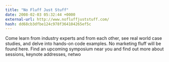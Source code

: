 ```yaml
---
title: "No Fluff Just Stuff"
date: 2008-02-03 05:32:44 +0000
external-url: http://www.nofluffjuststuff.com/
hash: dd68cb3dfbe124c978f364104265ef5c
---
```


Come learn from industry experts and from each other, see real world case studies, and delve into hands-on code examples. No marketing fluff will be found here. Find an upcoming symposium near you and find out more about sessions, keynote addresses, netwo
